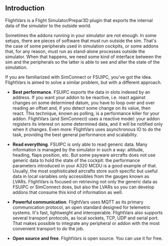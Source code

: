 ## Introduction

FlightVars is a Flight Simulator/Prepar3D plugin that exports the internal 
data of the simulator to the outside world.

Sometimes the addons running in your simulator are not enough. In some 
setups, there are pieces of software that must run outside the sim. That's 
the case of some peripherals used in simulation cockpits, or some addons 
that, for any reason, must run as stand-alone processes outside the simulator. 
When that happens, we need some kind of interface between the sim and the 
peripherals so the latter is able to see and alter the state of the simulation.  

If you are familiarized with SimConnect or FSUIPC, you've got the idea. 
FlightVars is aimed to solve a similar problem, but with a different approach.

* **Best performance**. FSUIPC exports the data in slots indexed by an 
address. If you want your addon to be reactive, i.e. react against changes on 
some determined datum, you have to loop over and over reading an offset and, 
if you detect some change on its value, then react.  This technique, known as 
polling, is a performance killer for your addon. FlightVars (and SimConnect) 
uses a reactive model: your addon registers its interest on some determined 
data, and it will be notified only when it changes. Even more: FlightVars uses 
asynchronous IO to do the task, providing the best general performance and 
scalability.

* **Read everything**. FSUIPC is only able to read generic data. Many 
information is managed by the simulator in such a way: altitude, heading,
flaps position, etc. But some payware aircrafts does not use generic data to
hold the state of the cockpit: the performance parameters introduced in your
A320 MCDU is a good example of that. Usually, the most sophisticated aircrafts
store such specific but useful data in local variables only accessibles from 
the gauges known as LVARs. FlightVars is focused on retrieving not only the 
generic data as FSUIPC or SimConnect does, but also the LVARs so you can 
develop addons that consume this kind of information as well.

* **Powerful communication**. FlightVars uses MQTT as its primary 
communication protocol, an open standard designed for telemetric systems. 
It's fast, lightweight and interoperable. FlightVars also supports several
transport protocols, as local sockets, TCP, UDP and serial port. That makes 
possible to integrate any peripheral or addon with the most convenient 
transport to do the job.

* **Open source and free**. FlightVars is open source. You can use it for 
free.

